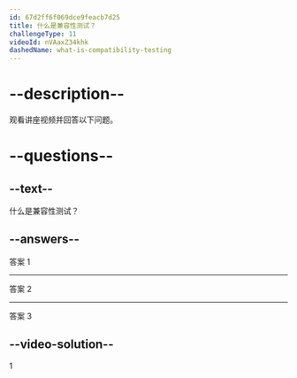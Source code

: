 ```yaml
---
id: 67d2ff6f069dce9feacb7d25
title: 什么是兼容性测试？
challengeType: 11
videoId: nVAaxZ34khk
dashedName: what-is-compatibility-testing
---
```


# --description--

观看讲座视频并回答以下问题。

# --questions--

## --text--

什么是兼容性测试？

## --answers--

答案 1

---

答案 2

---

答案 3

## --video-solution--

1

